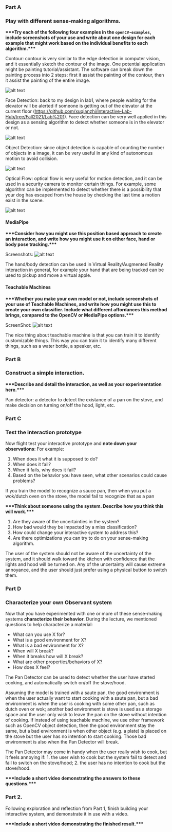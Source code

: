 ### Part A
### Play with different sense-making algorithms.

**\*\*\*Try each of the following four examples in the `openCV-examples`, include screenshots of your use and write about one design for each example that might work based on the individual benefits to each algorithm.\*\*\***

Contour: contour is very similar to the edge detection in computer vision, and it essentially sketch the contour of the image. One potential application might be painting tutorial/assistant. The software can break down the painting process into 2 steps: first it assist the painting of the contour, then it assist the painting of the entire image.

![alt text](https://github.com/xuqianzhi/Interactive-Lab-Hub/blob/Fall2021/Lab%205/screen_shots/contour.png)

Face Detection: back to my design in lab1, where people waiting for the elevator will be alerted if someone is getting out of the elevator at the current floor (https://github.com/xuqianzhi/Interactive-Lab-Hub/tree/Fall2021/Lab%201). Face detection can be very well applied in this design as a sensing algorithm to detect whether someone is in the elevator or not.

![alt text](https://github.com/xuqianzhi/Interactive-Lab-Hub/blob/Fall2021/Lab%205/screen_shots/face-detection.png)

Object Detection: since object detection is capable of counting the number of objects in a image, it can be very useful in any kind of autonomous motion to avoid collision.

![alt text](https://github.com/xuqianzhi/Interactive-Lab-Hub/blob/Fall2021/Lab%205/screen_shots/object-detect.png)

Optical Flow: optical flow is very useful for motion detection, and it can be used in a security camera to monitor certain things. For example, some algorithm can be implemented to detect whether there is a possibility that your dog has escaped from the house by checking the last time a motion exist in the scene.

![alt text](https://github.com/xuqianzhi/Interactive-Lab-Hub/blob/Fall2021/Lab%205/screen_shots/optical-flow.png)


#### MediaPipe

**\*\*\*Consider how you might use this position based approach to create an interaction, and write how you might use it on either face, hand or body pose tracking.\*\*\***

Screenshots:
![alt text](https://github.com/xuqianzhi/Interactive-Lab-Hub/blob/Fall2021/Lab%205/screen_shots/hand_tracking.png)

The hand/body detection can be used in Virtual Reality/Augmented Reality interaction in general, for example your hand that are being tracked can be used to pickup and move a virtual apple.


#### Teachable Machines

**\*\*\*Whether you make your own model or not, include screenshots of your use of Teachable Machines, and write how you might use this to create your own classifier. Include what different affordances this method brings, compared to the OpenCV or MediaPipe options.\*\*\***

ScreenShot:
![alt text](https://github.com/xuqianzhi/Interactive-Lab-Hub/blob/Fall2021/Lab%205/screen_shots/teachable_machine.png)

The nice thing about teachable machine is that you can train it to identify customizable things. This way you can train it to identify many different things, such as a water bottle, a speaker, etc.

### Part B
### Construct a simple interaction.

**\*\*\*Describe and detail the interaction, as well as your experimentation here.\*\*\***

Pan detector: a detector to detect the existance of a pan on the stove, and make decision on turning on/off the hood, light, etc.

### Part C
### Test the interaction prototype

Now flight test your interactive prototype and **note down your observations**:
For example:
1. When does it what it is supposed to do?
1. When does it fail?
1. When it fails, why does it fail?
1. Based on the behavior you have seen, what other scenarios could cause problems?

If you train the model to recognize a sauce pan, then when you put a wok/dutch oven on the stove, the model fail to recognize that as a pan

**\*\*\*Think about someone using the system. Describe how you think this will work.\*\*\***
1. Are they aware of the uncertainties in the system?
1. How bad would they be impacted by a miss classification?
1. How could change your interactive system to address this?
1. Are there optimizations you can try to do on your sense-making algorithm.

The user of the system should not be aware of the uncertainty of the system, and it should walk toward the kitchen with confidence that the lights and hood will be turned on. Any of the uncertainty will cause extreme annoyance, and the user should just prefer using a physical button to switch them. 

### Part D
### Characterize your own Observant system

Now that you have experimented with one or more of these sense-making systems **characterize their behavior**.
During the lecture, we mentioned questions to help characterize a material:
* What can you use X for?
* What is a good environment for X?
* What is a bad environment for X?
* When will X break?
* When it breaks how will X break?
* What are other properties/behaviors of X?
* How does X feel?

The Pan Detector can be used to detect whether the user have started cooking, and automatically switch on/off the stove/hood. 

Assuming the model is trained with a saute pan, the good environment is when the user actually want to start cooking with a saute pan, but a bad environment is when the user is cooking with some other pan, such as dutch oven or wok; another bad environment is stove is used as a storage space and the user only wish to leave the pan on the stove without intention of cooking. If instead of using teachable machine, we use other framework such as OpenCV object detection, then the good environment stay the same, but a bad environment is when other object (e.g. a plate) is placed on the stove but the user has no intention to start cooking. Those bad environment is also when the Pan Detector will break.

The Pan Detector may come in handy when the user really wish to cook, but it feels annoying if: 1. the user wish to cook but the system fail to detect and fail to switch on the stove/hood; 2. the user has no intention to cook but the stove/hood.

**\*\*\*Include a short video demonstrating the answers to these questions.\*\*\***

### Part 2.

Following exploration and reflection from Part 1, finish building your interactive system, and demonstrate it in use with a video.

**\*\*\*Include a short video demonstrating the finished result.\*\*\***
